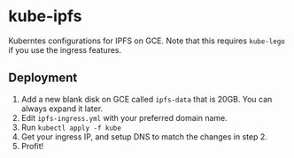 # kube-ipfs
Kuberntes configurations for IPFS on GCE. Note that this requires `kube-lego` if you use the ingress features.

## Deployment
1. Add a new blank disk on GCE called `ipfs-data` that is 20GB. You can always expand it later.
2. Edit `ipfs-ingress.yml` with your preferred domain name.
3. Run `kubectl apply -f kube`
4. Get your ingress IP, and setup DNS to match the changes in step 2.
5. Profit!
